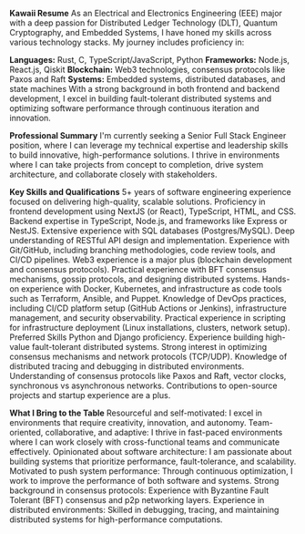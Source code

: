 **Kawaii Resume**
As an Electrical and Electronics Engineering (EEE) major with a deep passion for Distributed Ledger Technology (DLT), Quantum Cryptography, and Embedded Systems, I have honed my skills across various technology stacks. My journey includes proficiency in:

**Languages:** Rust, C, TypeScript/JavaScript, Python
**Frameworks:** Node.js, React.js, Qiskit
**Blockchain:** Web3 technologies, consensus protocols like Paxos and Raft
**Systems:** Embedded systems, distributed databases, and state machines
With a strong background in both frontend and backend development, I excel in building fault-tolerant distributed systems and optimizing software performance through continuous iteration and innovation.

**Professional Summary**
I'm currently seeking a Senior Full Stack Engineer position, where I can leverage my technical expertise and leadership skills to build innovative, high-performance solutions. I thrive in environments where I can take projects from concept to completion, drive system architecture, and collaborate closely with stakeholders.

**Key Skills and Qualifications**
5+ years of software engineering experience focused on delivering high-quality, scalable solutions.
Proficiency in frontend development using NextJS (or React), TypeScript, HTML, and CSS.
Backend expertise in TypeScript, Node.js, and frameworks like Express or NestJS.
Extensive experience with SQL databases (Postgres/MySQL).
Deep understanding of RESTful API design and implementation.
Experience with Git/GitHub, including branching methodologies, code review tools, and CI/CD pipelines.
Web3 experience is a major plus (blockchain development and consensus protocols).
Practical experience with BFT consensus mechanisms, gossip protocols, and designing distributed systems.
Hands-on experience with Docker, Kubernetes, and infrastructure as code tools such as Terraform, Ansible, and Puppet.
Knowledge of DevOps practices, including CI/CD platform setup (GitHub Actions or Jenkins), infrastructure management, and security observability.
Practical experience in scripting for infrastructure deployment (Linux installations, clusters, network setup).
Preferred Skills
Python and Django proficiency.
Experience building high-value fault-tolerant distributed systems.
Strong interest in optimizing consensus mechanisms and network protocols (TCP/UDP).
Knowledge of distributed tracing and debugging in distributed environments.
Understanding of consensus protocols like Paxos and Raft, vector clocks, synchronous vs asynchronous networks.
Contributions to open-source projects and startup experience are a plus.

**What I Bring to the Table**
Resourceful and self-motivated: I excel in environments that require creativity, innovation, and autonomy.
Team-oriented, collaborative, and adaptive: I thrive in fast-paced environments where I can work closely with cross-functional teams and communicate effectively.
Opinionated about software architecture: I am passionate about building systems that prioritize performance, fault-tolerance, and scalability.
Motivated to push system performance: Through continuous optimization, I work to improve the performance of both software and systems.
Strong background in consensus protocols: Experience with Byzantine Fault Tolerant (BFT) consensus and p2p networking layers.
Experience in distributed environments: Skilled in debugging, tracing, and maintaining distributed systems for high-performance computations.
